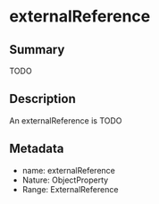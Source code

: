 # externalReference

## Summary

TODO

## Description

An externalReference is TODO

## Metadata

- name: externalReference
- Nature: ObjectProperty
- Range: ExternalReference


